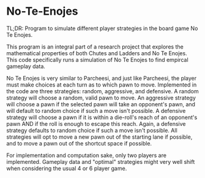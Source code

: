 # No-Te-Enojes
TL;DR: Program to simulate different player strategies in the board game No Te Enojes.

This program is an integral part of a research project that explores the mathematical properties of both Chutes and Ladders and No Te Enojes. This code specifically runs a 
simulation of No Te Enojes to find empircal gameplay data. 

No Te Enojes is very similar to Parcheesi, and just like Parcheesi, the player must make choices at each turn as to which pawn to move. Implemented in the code are three 
strategies: random, aggressive, and defensive. A random strategy will choose a random, valid pawn to move. An aggressive strategy will choose a pawn if the selected pawn
will take an opponent's pawn, and will default to random choice if such a move isn't possible. A defensive strategy will choose a pawn if it is within a die-roll's reach of
an opponent's pawn AND if the roll is enough to escape this reach. Again, a defensive strategy defaults to random choice if such a move isn't possible. All strategies will 
opt to move a new pawn out of the starting lane if possible, and to move a pawn out of the shortcut space if possible. 

For implementation and computation sake, only two players are implemented. Gameplay data and "optimal" strategies might very well shift when considering the usual 4 or 6
player game. 
